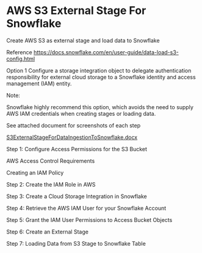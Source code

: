 # AWS S3 External Stage For Snowflake
Create AWS S3 as external stage and  load data to Snowflake

Reference https://docs.snowflake.com/en/user-guide/data-load-s3-config.html

Option 1
Configure a storage integration object to delegate authentication responsibility for external cloud storage to a Snowflake identity and access management (IAM) entity.

Note:

  Snowflake highly recommend this option, which avoids the need to supply AWS IAM credentials when creating stages or loading data.

See attached document  for screenshots of each step

<a href="https://github.com/hihisuresh/AWS-S3-External-Stage-For-Snowflake/blob/master/S3ExternalStageForDataIngestionToSnowflake.docx">S3ExternalStageForDataIngestionToSnowflake.docx</a>

Step 1: Configure Access Permissions for the S3 Bucket

  AWS Access Control Requirements

  Creating an IAM Policy

Step 2: Create the IAM Role in AWS

Step 3: Create a Cloud Storage Integration in Snowflake

Step 4: Retrieve the AWS IAM User for your Snowflake Account

Step 5: Grant the IAM User Permissions to Access Bucket Objects

Step 6: Create an External Stage

Step 7: Loading Data from S3 Stage to Snowflake Table

